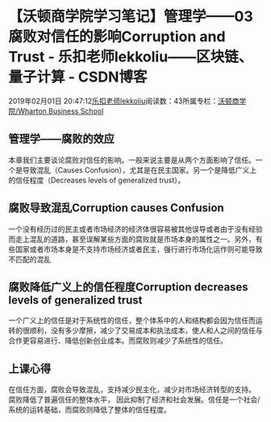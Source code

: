 
# 【沃顿商学院学习笔记】管理学——03腐败对信任的影响Corruption and Trust - 乐扣老师lekkoliu——区块链、量子计算 - CSDN博客

2019年02月01日 20:47:12[乐扣老师lekkoliu](https://me.csdn.net/lsttoy)阅读数：43所属专栏：[沃顿商学院/Wharton Business School](https://blog.csdn.net/column/details/33347.html)



## 管理学——腐败的效应
本章我们主要谈论腐败对信任的影响。一般来说主要是从两个方面影响了信任。一个是导致混乱（Causes Confusion），尤其是在民主国家。另一个是降低广义上的信任程度（Decreases levels of generalized trust）。
## 腐败导致混乱Corruption causes Confusion
一个没有经历过的民主或者市场经济的经济体很容易被其他误导或者由于没有经验而走上混乱的道路，甚至误解某些方面的腐败就是市场本身的属性之一。另外，有些国家或者市场本身是不支持市场经济或者民主，强行进行市场化运作则可能导致不匹配的混乱
## 腐败降低广义上的信任程度Corruption decreases levels of generalized trust
一个广义上的信任是对于系统性的信任，整个体系中的人和结构都会因为信任而运转的很顺利，没有多少摩擦，减少了交易成本和执法成本，使人和人之间的信任与合作更容易进行、降低创新创业成本。而腐败则减少了系统性的信任。
## 上课心得
在信任方面，腐败会导致混乱，支持减少民主化，减少对市场经济转型的支持。 腐败降低了普遍信任的整体水平， 因此抑制了经济和社会发展。信任是一个社会/系统的运转基础，而腐败则降低了整体的信任程度。

